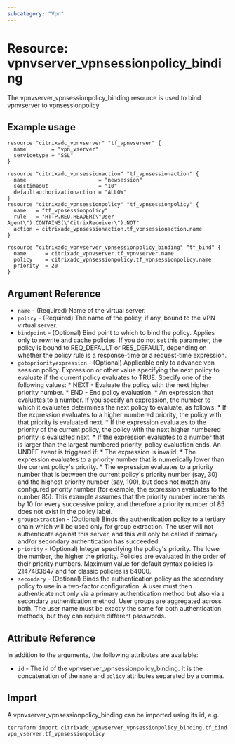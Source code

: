 ```yaml
---
subcategory: "Vpn"
---
```


# Resource: vpnvserver_vpnsessionpolicy_binding

The vpnvserver_vpnsessionpolicy_binding resource is used to bind vpnvserver to vpnsessionpolicy


## Example usage

```hcl
resource "citrixadc_vpnvserver" "tf_vpnvserver" {
  name        = "vpn_vserver"
  servicetype = "SSL"
}

resource "citrixadc_vpnsessionaction" "tf_vpnsessionaction" {
  name                       = "newsession"
  sesstimeout                = "10"
  defaultauthorizationaction = "ALLOW"
}
resource "citrixadc_vpnsessionpolicy" "tf_vpnsessionpolicy" {
  name   = "tf_vpnsessionpolicy"
  rule   = "HTTP.REQ.HEADER(\"User-Agent\").CONTAINS(\"CitrixReceiver\").NOT"
  action = citrixadc_vpnsessionaction.tf_vpnsessionaction.name
}

resource "citrixadc_vpnvserver_vpnsessionpolicy_binding" "tf_bind" {
  name      = citrixadc_vpnvserver.tf_vpnvserver.name
  policy    = citrixadc_vpnsessionpolicy.tf_vpnsessionpolicy.name
  priority  = 20
}
```


## Argument Reference

* `name` - (Required) Name of the virtual server.
* `policy` - (Required) The name of the policy, if any, bound to the VPN virtual server.
* `bindpoint` - (Optional) Bind point to which to bind the policy. Applies only to rewrite and cache policies. If you do not set this parameter, the policy is bound to REQ_DEFAULT or RES_DEFAULT, depending on whether the policy rule is a response-time or a request-time expression.
* `gotopriorityexpression` - (Optional) Applicable only to advance vpn session policy. Expression or other value specifying the next policy to evaluate if the current policy evaluates to TRUE.  Specify one of the following values: * NEXT - Evaluate the policy with the next higher priority number. * END - End policy evaluation. * An expression that evaluates to a number. If you specify an expression, the number to which it evaluates determines the next policy to evaluate, as follows: *  If the expression evaluates to a higher numbered priority, the policy with that priority is evaluated next. * If the expression evaluates to the priority of the current policy, the policy with the next higher numbered priority is evaluated next. * If the expression evaluates to a number that is larger than the largest numbered priority, policy evaluation ends. An UNDEF event is triggered if: * The expression is invalid. * The expression evaluates to a priority number that is numerically lower than the current policy's priority. * The expression evaluates to a priority number that is between the current policy's priority number (say, 30) and the highest priority number (say, 100), but does not match any configured priority number (for example, the expression evaluates to the number 85). This example assumes that the priority number increments by 10 for every successive policy, and therefore a priority number of 85 does not exist in the policy label.
* `groupextraction` - (Optional) Binds the authentication policy to a tertiary chain which will be used only for group extraction.  The user will not authenticate against this server, and this will only be called if primary and/or secondary authentication has succeeded.
* `priority` - (Optional) Integer specifying the policy's priority. The lower the number, the higher the priority. Policies are evaluated in the order of their priority numbers. Maximum value for default syntax policies is 2147483647 and for classic policies is 64000.
* `secondary` - (Optional) Binds the authentication policy as the secondary policy to use in a two-factor configuration. A user must then authenticate not only via a primary authentication method but also via a secondary authentication method. User groups are aggregated across both. The user name must be exactly the same for both authentication methods, but they can require different passwords.


## Attribute Reference

In addition to the arguments, the following attributes are available:

* `id` - The id of the vpnvserver_vpnsessionpolicy_binding. It is the concatenation of the `name` and `policy` attributes separated by a comma.


## Import

A vpnvserver_vpnsessionpolicy_binding can be imported using its id, e.g.

```shell
terraform import citrixadc_vpnvserver_vpnsessionpolicy_binding.tf_bind vpn_vserver,tf_vpnsessionpolicy
```
